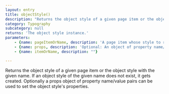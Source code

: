 ```yaml
---
layout: entry
title: objectStyle()
description: "Returns the object style of a given page item or the object style with the given name. If an\nobject style of the given name does not exist, it gets created. Optionally a props object of\nproperty name/value pairs can be used to set the object style's properties."
category: Typography
subcategory: null
returns: 'The object style instance.'
parameters:
    - {name: pageItemOrName, description: 'A page item whose style to return or the name of the object style to return.'}
    - {name: props, description: 'Optional: An object of property name/value pairs to set the style''s properties.'}
    - {name: itemOrName, description: ""}

---
```

Returns the object style of a given page item or the object style with the given name. If an
object style of the given name does not exist, it gets created. Optionally a props object of
property name/value pairs can be used to set the object style's properties.